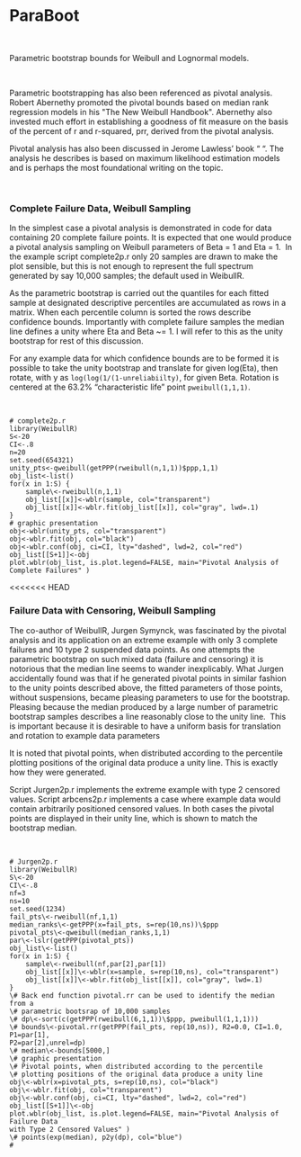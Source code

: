 ParaBoot
========

 

Parametric bootstrap bounds for Weibull and Lognormal models.

 

Parametric bootstrapping has also been referenced as pivotal analysis. Robert
Abernethy promoted the pivotal bounds based on median rank regression models in
his "The New Weibull Handbook". Abernethy also invested much effort in
establishing a goodness of fit measure on the basis of the percent of r and
r-squared, prr, derived from the pivotal analysis.

Pivotal analysis has also been discussed in Jerome Lawless’ book “ “. The
analysis he describes is based on maximum likelihood estimation models and is
perhaps the most foundational writing on the topic.

 

### Complete Failure Data, Weibull Sampling

In the simplest case a pivotal analysis is demonstrated in code for data
containing 20 complete failure points. It is expected that one would produce a
pivotal analysis sampling on Weibull parameters of Beta = 1 and Eta = 1.  In the
example script complete2p.r only 20 samples are drawn to make the plot sensible,
but this is not enough to represent the full spectrum generated by say 10,000
samples; the default used in WeibullR.

As the parametric bootstrap is carried out the quantiles for each fitted sample
at designated descriptive percentiles are accumulated as rows in a matrix. When
each percentile column is sorted the rows describe confidence bounds.
Importantly with complete failure samples the median line defines a unity where
Eta and Beta \~= 1. I will refer to this as the unity bootstrap for rest of this
discussion.

For any example data for which confidence bounds are to be formed it is possible
to take the unity bootstrap and translate for given log(Eta), then rotate, with
y as `log(log(1/(1-unreliabiilty)`, for given Beta. Rotation is centered at the
63.2% “characteristic life” point `pweibull(1,1,1)`.

 

~~~~~~~~~~~~~~~~~~~~~~~~~~~~~~~~~~~~~~~~~~~~~~~~~~~~~~~~~~~~~~~~~~~~~~~~~~~~~~~~
# complete2p.r
library(WeibullR)
S<-20
CI<-.8
n=20
set.seed(654321)
unity_pts<-qweibull(getPPP(rweibull(n,1,1))$ppp,1,1)
obj_list<-list()
for(x in 1:S) {
    sample\<-rweibull(n,1,1)
    obj_list[[x]]<-wblr(sample, col="transparent")
    obj_list[[x]]<-wblr.fit(obj_list[[x]], col="gray", lwd=.1)
}
# graphic presentation
obj<-wblr(unity_pts, col="transparent")
obj<-wblr.fit(obj, col="black")
obj<-wblr.conf(obj, ci=CI, lty="dashed", lwd=2, col="red")
obj_list[[S+1]]<-obj
plot.wblr(obj_list, is.plot.legend=FALSE, main="Pivotal Analysis of Complete Failures" )
~~~~~~~~~~~~~~~~~~~~~~~~~~~~~~~~~~~~~~~~~~~~~~~~~~~~~~~~~~~~~~~~~~~~~~~~~~~~~~~~

<<<<<<< HEAD
 

###  Failure Data with Censoring, Weibull Sampling

The co-author of WeibullR, Jurgen Symynck, was fascinated by the pivotal
analysis and its application on an extreme example with only 3 complete failures
and 10 type 2 suspended data points. As one attempts the parametric bootstrap on
such mixed data (failure and censoring) it is notorious that the median line
seems to wander inexplicably. What Jurgen accidentally found was that if he
generated pivotal points in similar fashion to the unity points described above,
the fitted parameters of those points, without suspensions, became pleasing
parameters to use for the bootstrap. Pleasing because the median produced by a
large number of parametric bootstrap samples describes a line reasonably close
to the unity line.  This is important because it is desirable to have a uniform
basis for translation and rotation to example data parameters

It is noted that pivotal points, when distributed according to the percentile
plotting positions of the original data produce a unity line. This is exactly
how they were generated.

Script Jurgen2p.r implements the extreme example with type 2 censored values.
Script arbcens2p.r implements a case where example data would contain
arbitrarily positioned censored values. In both cases the pivotal points are
displayed in their unity line, which is shown to match the bootstrap median.

 

~~~~~~~~~~~~~~~~~~~~~~~~~~~~~~~~~~~~~~~~~~~~~~~~~~~~~~~~~~~~~~~~~~~~~~~~~~~~~~~~
# Jurgen2p.r
library(WeibullR)
S\<-20
CI\<-.8
nf=3
ns=10
set.seed(1234)
fail_pts\<-rweibull(nf,1,1)
median_ranks\<-getPPP(x=fail_pts, s=rep(10,ns))\$ppp
pivotal_pts\<-qweibull(median_ranks,1,1)
par\<-lslr(getPPP(pivotal_pts))
obj_list\<-list()
for(x in 1:S) {
	sample\<-rweibull(nf,par[2],par[1])
	obj_list[[x]]\<-wblr(x=sample, s=rep(10,ns), col="transparent")
	obj_list[[x]]\<-wblr.fit(obj_list[[x]], col="gray", lwd=.1)
}
\# Back end function pivotal.rr can be used to identify the median from a
\# parametric bootsrap of 10,000 samples
\# dp\<-sort(c(getPPP(rweibull(6,1,1))\$ppp, pweibull(1,1,1)))
\# bounds\<-pivotal.rr(getPPP(fail_pts, rep(10,ns)), R2=0.0, CI=1.0, P1=par[1],
P2=par[2],unrel=dp)
\# median\<-bounds[5000,]
\# graphic presentation
\# Pivotal points, when distributed according to the percentile
\# plotting positions of the original data produce a unity line
obj\<-wblr(x=pivotal_pts, s=rep(10,ns), col="black")
obj\<-wblr.fit(obj, col="transparent")
obj\<-wblr.conf(obj, ci=CI, lty="dashed", lwd=2, col="red")
obj_list[[S+1]]\<-obj
plot.wblr(obj_list, is.plot.legend=FALSE, main="Pivotal Analysis of Failure Data
with Type 2 Censored Values" )
\# points(exp(median), p2y(dp), col="blue")
#
~~~~~~~~~~~~~~~~~~~~~~~~~~~~~~~~~~~~~~~~~~~~~~~~~~~~~~~~~~~~~~~~~~~~~~~~~~~~~~~~
